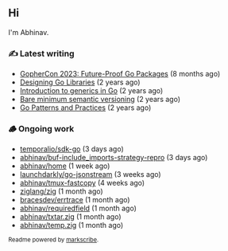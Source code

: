 ## Hi

I'm Abhinav.

### ✍️ Latest writing


- [GopherCon 2023: Future-Proof Go Packages](https://abhinavg.net/2023/09/27/future-proof-packages/) (8 months ago)
- [Designing Go Libraries](https://abhinavg.net/2022/12/06/designing-go-libraries/) (2 years ago)
- [Introduction to generics in Go](https://abhinavg.net/2022/11/23/generics-intro/) (2 years ago)
- [Bare minimum semantic versioning](https://abhinavg.net/2022/11/07/semver/) (2 years ago)
- [Go Patterns and Practices](https://abhinavg.net/2022/09/19/go-patterns-and-practices-talk/) (2 years ago)

### 🪵 Ongoing work


- [temporalio/sdk-go](https://github.com/temporalio/sdk-go) (3 days ago)
- [abhinav/buf-include_imports-strategy-repro](https://github.com/abhinav/buf-include_imports-strategy-repro) (3 days ago)
- [abhinav/home](https://github.com/abhinav/home) (1 week ago)
- [launchdarkly/go-jsonstream](https://github.com/launchdarkly/go-jsonstream) (3 weeks ago)
- [abhinav/tmux-fastcopy](https://github.com/abhinav/tmux-fastcopy) (4 weeks ago)
- [ziglang/zig](https://github.com/ziglang/zig) (1 month ago)
- [bracesdev/errtrace](https://github.com/bracesdev/errtrace) (1 month ago)
- [abhinav/requiredfield](https://github.com/abhinav/requiredfield) (1 month ago)
- [abhinav/txtar.zig](https://github.com/abhinav/txtar.zig) (1 month ago)
- [abhinav/temp.zig](https://github.com/abhinav/temp.zig) (1 month ago)

<sub>Readme powered by [markscribe](https://github.com/muesli/markscribe).</sub>
